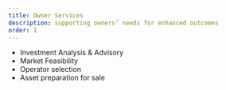 ```yaml
---
title: Owner Services
description: supporting owners’ needs for enhanced outcomes
order: 1
---
```


- Investment Analysis & Advisory
- Market Feasibility
- Operator selection
- Asset preparation for sale